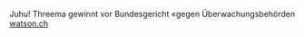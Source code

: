 Juhu! Threema gewinnt vor Bundesgericht «gegen Überwachungsbehörden [watson.ch](https://www.watson.ch/digital/schweiz/313346866-threema-gewinnt-vor-bundesgericht-gegen-ueberwachungsbehoerden)